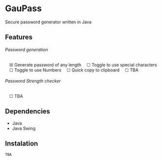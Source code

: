 # GauPass

Secure password generator written in Java

## Features

###### Password generation

&emsp;☒ Generate password of any length
&emsp;☐ Toggle to use special characters
&emsp;☐ Toggle to use Numbers
&emsp;☐ Quick copy to clipboard
&emsp;☐ TBA

###### Password Strength checker

&emsp;☐ TBA

## Dependencies

- Java
- Java Swing

## Instalation

    TBA
